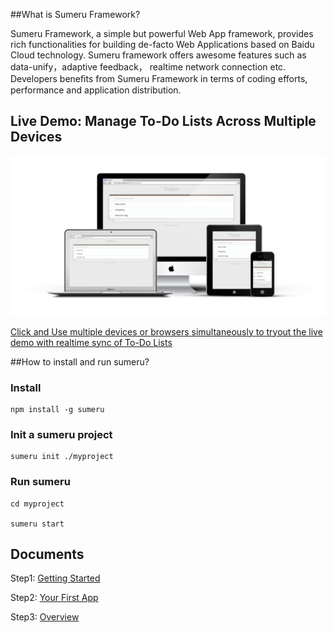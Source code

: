 ##What is Sumeru Framework?



Sumeru Framework, a simple but powerful Web App framework, provides rich functionalities for building de-facto Web Applications based on Baidu Cloud technology. Sumeru framework offers awesome features such as data-unify，adaptive feedback， realtime network connection etc. Developers beneﬁts from Sumeru Framework in terms of coding efforts, performance and application distribution.

## Live Demo: Manage To-Do Lists Across Multiple Devices

![](docs/images/devices.png)


[Click and Use multiple devices or browsers simultaneously to tryout the live demo with realtime sync of To-Do Lists](http://sumerudemo.duapp.com/debug.html#/todos)



##How to install and run sumeru?

### Install


	npm install -g sumeru
	
### Init a sumeru project

	sumeru init ./myproject
	
### Run sumeru

	cd myproject
	
	sumeru start


## Documents


Step1: [Getting Started](https://github.com/brandnewera/sumeru/blob/master/docs/step1_getting_started.md)

Step2: [Your First App](https://github.com/brandnewera/sumeru/blob/master/docs/step2_your_first_app.md)

Step3: [Overview](https://github.com/brandnewera/sumeru/blob/master/docs/step3_overview.md)
	

